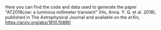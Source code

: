 Here you can find the code and data used to generate the paper
"AT2018cow: a luminous millimeter transient" (Ho, Anna. Y. Q. et al. 2018), 
published in The Astrophysical Journal
and available on the arXiv, https://arxiv.org/abs/1810.10880
